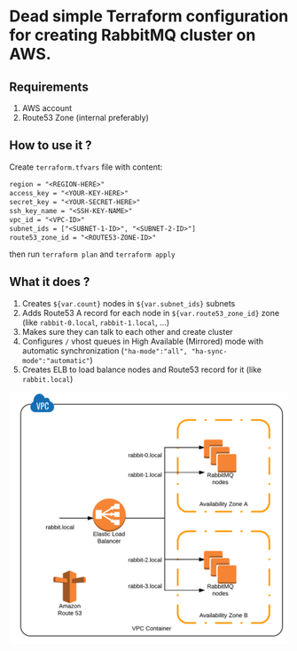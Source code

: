 # Dead simple Terraform configuration for creating RabbitMQ cluster on AWS.


## Requirements
1. AWS account
2. Route53 Zone (internal preferably)

## How to use it ?

Create `terraform.tfvars` file with content:
```
region = "<REGION-HERE>"
access_key = "<YOUR-KEY-HERE>"
secret_key = "<YOUR-SECRET-HERE>"
ssh_key_name = "<SSH-KEY-NAME>"
vpc_id = "<VPC-ID>"
subnet_ids = ["<SUBNET-1-ID>", "<SUBNET-2-ID>"]
route53_zone_id = "<ROUTE53-ZONE-ID>"
```

then run `terraform plan` and `terraform apply`

## What it does ?

1. Creates `${var.count}` nodes in `${var.subnet_ids}` subnets
1. Adds Route53 A record for each node in `${var.route53_zone_id}` zone (like `rabbit-0.local`, `rabbit-1.local`, ...)
1. Makes sure they can talk to each other and create cluster
1. Configures `/` vhost queues in High Available (Mirrored) mode with automatic synchronization (`"ha-mode":"all", "ha-sync-mode":"automatic"`)
1. Creates ELB to load balance nodes and Route53 record for it (like `rabbit.local`)


<p align="center">
<img src=".github/chart.png" width="600">
</p>
